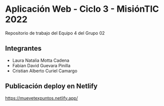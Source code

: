 # Aplicación Web - Ciclo 3 - MisiónTIC 2022

Repositorio de trabajo del Equipo 4 del Grupo 02 

## Integrantes
* Laura Natalia Motta Cadena
* Fabian David Guevara Pinilla
* Cristian Alberto Curiel Camargo

## Publicación deploy en Netlify
https://muevetexpuntos.netlify.app/
